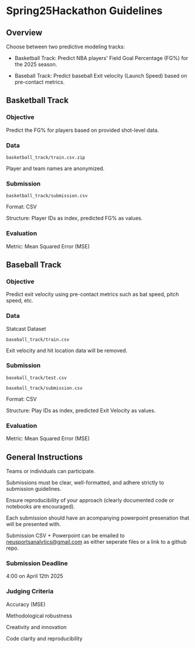 # Spring25Hackathon Guidelines

## Overview

Choose between two predictive modeling tracks:

* Basketball Track: Predict NBA players' Field Goal Percentage (FG%) for the 2025 season.

* Baseball Track: Predict baseball Exit velocity (Launch Speed) based on pre-contact metrics.

## Basketball Track

### Objective

Predict the FG% for players based on provided shot-level data.

### Data

`basketball_track/train.csv.zip`

Player and team names are anonymized.

### Submission

`basketball_track/submission.csv`

Format: CSV

Structure: Player IDs as index, predicted FG% as values.

### Evaluation

Metric: Mean Squared Error (MSE)

## Baseball Track

### Objective

Predict exit velocity using pre-contact metrics such as bat speed, pitch speed, etc.

### Data

Statcast Dataset

`baseball_track/train.csv`

Exit velocity and hit location data will be removed.

### Submission

`baseball_track/test.csv`

`baseball_track/submission.csv`

Format: CSV

Structure: Play IDs as index, predicted Exit Velocity as values.

### Evaluation

Metric: Mean Squared Error (MSE)

## General Instructions

Teams or individuals can participate.

Submissions must be clear, well-formatted, and adhere strictly to submission guidelines.

Ensure reproducibility of your approach (clearly documented code or notebooks are encouraged).

Each submission should have an acompanying powerpoint presenation that will be presented with.

Submission CSV + Powerpoint can be emailed to neusportsanalytics@gmail.com as either seperate files or a link to a github repo.

### Submission Deadline

4:00 on April 12th 2025

### Judging Criteria

Accuracy (MSE)

Methodological robustness

Creativity and innovation

Code clarity and reproducibility
